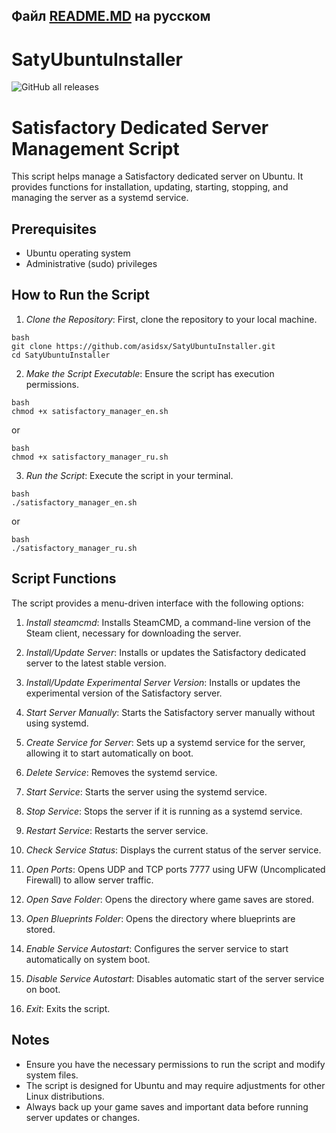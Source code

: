 Файл [README.MD](https://github.com/asidsx/SatyUbuntuInstaller/blob/main/README_RU.MD) на русском 
---
# SatyUbuntuInstaller
![GitHub all releases](https://img.shields.io/github/downloads/asidsx/SatyUbuntuInstaller/total)
# Satisfactory Dedicated Server Management Script

This script helps manage a Satisfactory dedicated server on Ubuntu. It provides functions for installation, updating, starting, stopping, and managing the server as a systemd service.

## Prerequisites

- Ubuntu operating system
- Administrative (sudo) privileges

## How to Run the Script

1. *Clone the Repository*: First, clone the repository to your local machine.
```
bash
git clone https://github.com/asidsx/SatyUbuntuInstaller.git
cd SatyUbuntuInstaller
```

2. *Make the Script Executable*: Ensure the script has execution permissions.
```
bash
chmod +x satisfactory_manager_en.sh
```
or
```
bash
chmod +x satisfactory_manager_ru.sh
```

3. *Run the Script*: Execute the script in your terminal.
```
bash
./satisfactory_manager_en.sh
```
or
```
bash
./satisfactory_manager_ru.sh
```

## Script Functions

The script provides a menu-driven interface with the following options:

1. *Install steamcmd*: Installs SteamCMD, a command-line version of the Steam client, necessary for downloading the server.

2. *Install/Update Server*: Installs or updates the Satisfactory dedicated server to the latest stable version.

3. *Install/Update Experimental Server Version*: Installs or updates the experimental version of the Satisfactory server.

4. *Start Server Manually*: Starts the Satisfactory server manually without using systemd.

5. *Create Service for Server*: Sets up a systemd service for the server, allowing it to start automatically on boot.

6. *Delete Service*: Removes the systemd service.

7. *Start Service*: Starts the server using the systemd service.

8. *Stop Service*: Stops the server if it is running as a systemd service.

9. *Restart Service*: Restarts the server service.

10. *Check Service Status*: Displays the current status of the server service.

11. *Open Ports*: Opens UDP and TCP ports 7777 using UFW (Uncomplicated Firewall) to allow server traffic.

12. *Open Save Folder*: Opens the directory where game saves are stored.

13. *Open Blueprints Folder*: Opens the directory where blueprints are stored.

14. *Enable Service Autostart*: Configures the server service to start automatically on system boot.

15. *Disable Service Autostart*: Disables automatic start of the server service on boot.

16. *Exit*: Exits the script.

## Notes

- Ensure you have the necessary permissions to run the script and modify system files.
- The script is designed for Ubuntu and may require adjustments for other Linux distributions.
- Always back up your game saves and important data before running server updates or changes.

